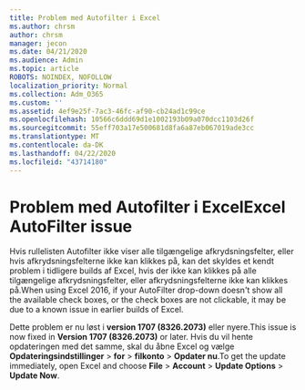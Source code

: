 ```yaml
---
title: Problem med Autofilter i Excel
ms.author: chrsm
author: chrsm
manager: jecon
ms.date: 04/21/2020
ms.audience: Admin
ms.topic: article
ROBOTS: NOINDEX, NOFOLLOW
localization_priority: Normal
ms.collection: Adm_O365
ms.custom: ''
ms.assetid: 4ef9e25f-7ac3-46fc-af90-cb24ad1c99ce
ms.openlocfilehash: 10566c6ddd69d1e1002193b09a070dcc1103d26f
ms.sourcegitcommit: 55eff703a17e500681d8fa6a87eb067019ade3cc
ms.translationtype: MT
ms.contentlocale: da-DK
ms.lasthandoff: 04/22/2020
ms.locfileid: "43714180"
---
```

# <a name="excel-autofilter-issue"></a><span data-ttu-id="ff115-102">Problem med Autofilter i Excel</span><span class="sxs-lookup"><span data-stu-id="ff115-102">Excel AutoFilter issue</span></span>

<span data-ttu-id="ff115-103">Hvis rullelisten Autofilter ikke viser alle tilgængelige afkrydsningsfelter, eller hvis afkrydsningsfelterne ikke kan klikkes på, kan det skyldes et kendt problem i tidligere builds af Excel, hvis der ikke kan klikkes på alle tilgængelige afkrydsningsfelter, eller afkrydsningsfelterne ikke kan klikkes på.</span><span class="sxs-lookup"><span data-stu-id="ff115-103">When using Excel 2016, if your AutoFilter drop-down doesn't show all the available check boxes, or the check boxes are not clickable, it may be due to a known issue in earlier builds of Excel.</span></span> 
  
<span data-ttu-id="ff115-104">Dette problem er nu løst i **version 1707 (8326.2073)** eller nyere.</span><span class="sxs-lookup"><span data-stu-id="ff115-104">This issue is now fixed in **Version 1707 (8326.2073)** or later.</span></span> <span data-ttu-id="ff115-105">Hvis du vil hente opdateringen med det samme, skal du åbne Excel og vælge **Opdateringsindstillinger** \> **for** \> **filkonto** \> **Opdater nu**.</span><span class="sxs-lookup"><span data-stu-id="ff115-105">To get the update immediately, open Excel and choose **File** \> **Account** \> **Update Options** \> **Update Now**.</span></span>
  

